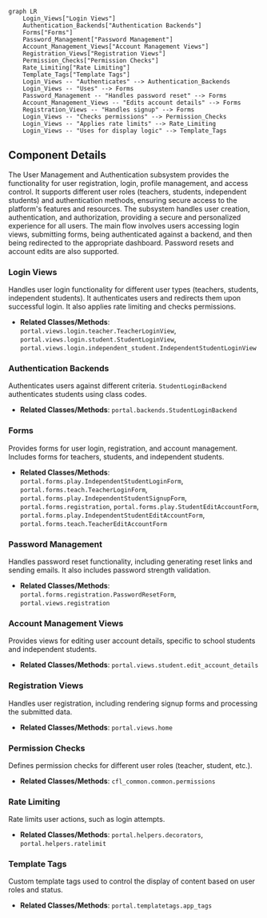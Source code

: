 ```mermaid
graph LR
    Login_Views["Login Views"]
    Authentication_Backends["Authentication Backends"]
    Forms["Forms"]
    Password_Management["Password Management"]
    Account_Management_Views["Account Management Views"]
    Registration_Views["Registration Views"]
    Permission_Checks["Permission Checks"]
    Rate_Limiting["Rate Limiting"]
    Template_Tags["Template Tags"]
    Login_Views -- "Authenticates" --> Authentication_Backends
    Login_Views -- "Uses" --> Forms
    Password_Management -- "Handles password reset" --> Forms
    Account_Management_Views -- "Edits account details" --> Forms
    Registration_Views -- "Handles signup" --> Forms
    Login_Views -- "Checks permissions" --> Permission_Checks
    Login_Views -- "Applies rate limits" --> Rate_Limiting
    Login_Views -- "Uses for display logic" --> Template_Tags
```

## Component Details

The User Management and Authentication subsystem provides the functionality for user registration, login, profile management, and access control. It supports different user roles (teachers, students, independent students) and authentication methods, ensuring secure access to the platform's features and resources. The subsystem handles user creation, authentication, and authorization, providing a secure and personalized experience for all users. The main flow involves users accessing login views, submitting forms, being authenticated against a backend, and then being redirected to the appropriate dashboard. Password resets and account edits are also supported.

### Login Views
Handles user login functionality for different user types (teachers, students, independent students). It authenticates users and redirects them upon successful login. It also applies rate limiting and checks permissions.
- **Related Classes/Methods**: `portal.views.login.teacher.TeacherLoginView`, `portal.views.login.student.StudentLoginView`, `portal.views.login.independent_student.IndependentStudentLoginView`

### Authentication Backends
Authenticates users against different criteria. `StudentLoginBackend` authenticates students using class codes.
- **Related Classes/Methods**: `portal.backends.StudentLoginBackend`

### Forms
Provides forms for user login, registration, and account management. Includes forms for teachers, students, and independent students.
- **Related Classes/Methods**: `portal.forms.play.IndependentStudentLoginForm`, `portal.forms.teach.TeacherLoginForm`, `portal.forms.play.IndependentStudentSignupForm`, `portal.forms.registration`, `portal.forms.play.StudentEditAccountForm`, `portal.forms.play.IndependentStudentEditAccountForm`, `portal.forms.teach.TeacherEditAccountForm`

### Password Management
Handles password reset functionality, including generating reset links and sending emails. It also includes password strength validation.
- **Related Classes/Methods**: `portal.forms.registration.PasswordResetForm`, `portal.views.registration`

### Account Management Views
Provides views for editing user account details, specific to school students and independent students.
- **Related Classes/Methods**: `portal.views.student.edit_account_details`

### Registration Views
Handles user registration, including rendering signup forms and processing the submitted data.
- **Related Classes/Methods**: `portal.views.home`

### Permission Checks
Defines permission checks for different user roles (teacher, student, etc.).
- **Related Classes/Methods**: `cfl_common.common.permissions`

### Rate Limiting
Rate limits user actions, such as login attempts.
- **Related Classes/Methods**: `portal.helpers.decorators`, `portal.helpers.ratelimit`

### Template Tags
Custom template tags used to control the display of content based on user roles and status.
- **Related Classes/Methods**: `portal.templatetags.app_tags`
